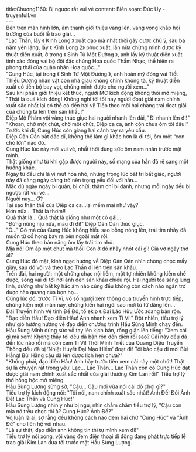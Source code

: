 title:Chương1160: Bị ngược rất vui vẻ
content:
Biên soạn: Đức Uy - truyenfull.vn<br>---<br>Bên trên màn hình lớn, âm thanh giới thiệu vang lên, vang vọng khắp hội trường của buổi lễ trao giải…<br>"Lạc Thần, lấy 《 Kinh Long 》 xuất đạo mà nhất thời gây được chú ý, sau ba năm yên lặng, lấy 《 Kinh Long 2》 phục xuất, lần nữa chứng minh được kỹ thuật diễn xuất, ở trong 《 Sinh Tử Một Đường 》, anh lấy kỹ thuật diễn xuất tinh xảo đóng vai bộ đội đặc chủng Hoa quốc Thẩm Nhạc, thể hiện ra phong thái của quân nhân Hoa quốc..."<br>"Cung Húc, tại trong 《 Sinh Tử Một Đường 》, anh hoàn mỹ đóng vai Tiết Thiếu Dương nhân vật con nhà giàu không chính không tà, kỹ thuật diễn xuất có tiến bộ bay vọt, chứng minh được cho người xem..."<br>Sau khi phần giới thiệu kết thúc, người MC kích động không thôi mở miệng, "Thật là quá kích động! Không nghĩ tới tối nay người đoạt giải nam chính xuất sắc nhất lại có thể có đến hai vị! Tiếp theo mời hai chàng trai đoạt giải của chúng ta lên trên sân khấu!"<br>Diệp Mộ Phàm vội vàng thúc giục hai người nhanh lên đài, "Đi nhanh lên đi!"<br>"Khoan, chờ một chút, chờ một chút, Diệp ca ca, anh còn chưa ôm tôi đâu!" Trước khi đi, Cung Húc còn giang hai cánh tay ra yêu cầu.<br>Diệp Oản Oản bất đắc dĩ, không thể làm gì khác hơn là đi tới, ôm một “con chó lớn” nào đó.<br>Cung Húc lúc này mới vui vẻ, nhất thời dùng sức ôm nam nhân trước mặt mình.<br>Thật giống như từ khi gặp được người này, số mạng của hắn đã rẽ sang một hướng khác.<br>Ngay từ đầu chỉ là vì mứt hoa nhỏ, nhưng trong lúc bất tri bất giác, người này đã càng ngày càng trở nên trọng yếu đối với hắn…<br>Mặc dù ngày ngày bị quản, bị chửi, thậm chí bị đánh, nhưng mỗi ngày đều bị ngược rất vui vẻ...<br>Người này... Ơ?<br>Tại sao thân thể của Diệp ca ca...lại mềm mại như vậy?<br>Hơn nữa... Thật là thơm!!<br>Quả thật là... Quả thật là giống như một cô gái…<br>"Đừng nũng nịu nữa, mau đi đi!" Diệp Oản Oản thúc giục.<br>"Ồ..." Gò má của Cung Húc không hiểu sao bỗng nóng lên, trái tim nhảy đã muốn từ cổ họng bay ra bên ngoài mất rồi.<br>Cung Húc theo bản năng ôm lấy trái tim nhỏ.<br>Mịa nó! Ôm ấp một chút mà thôi! Còn ở đó nhảy nhót cái gì! Giả vờ ngây thơ à!?<br>Cung Húc đỏ mặt, kinh ngạc hướng về Diệp Oản Oản nhìn chòng chọc mấy giây, sau đó vội vã theo Lạc Thần đi lên trên sân khấu.<br>Trên đài, hai người: một chững chạc nội liễm, một tự nhiên không kiềm chế được, sóng vai đi tới nơi ánh đèn sân khấu chiếu rọi. Hai người tỏa sáng lung linh, dường như bất kỳ hắc ám nào cũng đều không còn cách nào ngăn trở được hào quang của bọn họ...<br>Cùng lúc đó, trước Ti Vi, vô số người xem thông qua truyền hình trực tiếp, chứng kiến một màn này, chứng kiến hai ngôi sao mới từ từ dâng lên...<br>Đài Truyền hình Vệ tinh Đế Đô, tổ ekip 《 Đại Lão Hữu Ước 》đang bận rộn.<br>"Đạo diễn Hầu! Đạo diễn Hầu! Anh nhanh xem Ti Vi!" Đột nhiên, tiểu trợ lý như gió hướng hướng về đạo diễn chương trình Hầu Sùng Minh chạy đến.<br>Hầu Sùng Minh dùng sức vỗ tay lên kịch bản, rống giận lên tiếng: "Xem cái gì mà xem! Không thấy tôi đều đã bận rộn đến điên rồi sao? Cái này đều đã đến lúc nào rồi mà còn xem Ti Vi! Thôi Minh Triết của Quang Diệu Truyền Thông đều đã bị ‘Nhiệt Huyết Đại Mạo Hiểm’ đoạt đi! Tôi bảo cậu đi mời Bùi Hằng! Bùi Hằng cậu đã lên được lịch hẹn chưa?"<br>"Không phải, đạo diễn Hầu! Anh hãy trước tiên xem cái này một chút! Thật sự là chuyện rất trọng yếu! Lạc... Lạc Thần... Lạc Thần còn có Cung Húc đạt được giải nam chính xuất sắc nhất của giải thưởng Kim Lan rồi!" Tiểu trợ lý thở hồng hộc mở miệng.<br>Hầu Sùng Lượng sững sờ, "Cậu... Cậu mới vừa nói cái đồ chơi gì?"<br>Tiểu trợ lý kích động nói: "Tôi nói, nam chính xuất sắc nhất! Ảnh Đế! Đôi Ảnh Đế! Lạc Thần và Cung Húc!"<br>Hầu Sùng Lượng nhìn y như bị ngu, nhìn chằm chằm tiểu trợ lý, "Cậu con mịa nó trêu chọc tôi à? Cung Húc? Ảnh Đế?"<br>Vô luận là ai, sợ rằng đều không cách nào đem hai chữ "Cung Húc" và "Ảnh Đế" cho liên hệ với nhau.<br>"Là sự thật, đạo diễn anh không tin thì tự mình xem đi!"<br>Tiểu trợ lý nói xong, vội vàng đem điện thoại di động đang phát trực tiếp lễ trao giải Kim Lan đưa tới trước mặt Hầu Sùng Lượng.